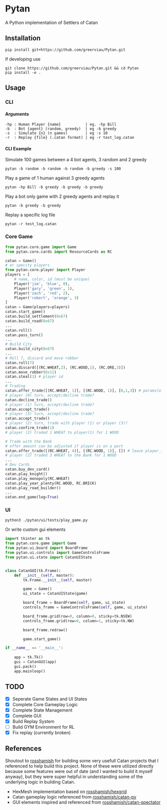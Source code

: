 # Pytan
A Python implementation of Settlers of Catan

## Installation
```
pip install git+https://github.com/greerviau/Pytan.git
```

If developing use

```
git clone https://github.com/greerviau/Pytan.git && cd Pytan
pip install -e .
```

## Usage
### CLI
#### Arguments
```
-hp : Human Player {name}           | eg. -hp Bill
-b  : Bot {agent} (random, greedy)  | eg -b greedy
-s  : Simulate {n} (n games)        | eg -s 10
-r  : Replay {file} (.catan format) | eg -r test_log.catan
```
#### CLI Example
Simulate 100 games between a 4 bot agents, 3 random and 2 greedy
```
pytan -b random -b random -b random -b greedy -s 100
```
Play a game of 1 human against 3 greedy agents
```
pytan -hp Bill -b greedy -b greedy -b greedy
```
Play a bot only game with 2 greedy agents and replay it 
```
pytan -b greedy -b greedy
```
Replay a specific log file
```
pytan -r test_log.catan
```
### Core Game
```python
from pytan.core.game import Game
from pytan.core.cards import ResourceCards as RC

catan = Game()
# or specity players
from pytan.core.player import Player
players = [
    # name, color, id (must be unique)
    Player('jim', 'blue', 0),
    Player('gary', 'green', 1),
    Player('zach', 'red', 2),
    Player('robert', 'orange', 3)
]
catan = Game(players=players)
catan.start_game()
catan.build_settlement(0x67)
catan.build_road(0x67)
...
catan.roll()
catan.pass_turn()
...
# Build City
catan.build_city(0x67)
...
# Roll 7, discard and move robber
catan.roll(7)
catan.discard([(RC.WHEAT,2), (RC.WOOD,1), (RC.ORE,3)])
catan.move_robber(0x11)
catan.steal(1) # player id
...
# Trading
catan.offer_trade([(RC.WHEAT, 1)], [(RC.WOOD, 1)], [0,1,3]) # params(offer, want, player_ids)
# player (0) turn, accept/decline trade?
catan.decline_trade()
# player (1) turn, accept/decline trade?
catan.accept_trade()
# player (3) turn, accept/decline trade?
catan.accept_trade()
# player (2) turn, trade with player (1) or player (3)?
catan.confirm_trade(1)
# player (2) traded 1 WHEAT to player(1) for 1 WOOD

# Trade with the Bank
# offer amount can be adjusted if player is on a port
catan.offer_trade([(RC.WHEAT, 4)], [(RC.WOOD, 1)], []) # leave player_ids empty
# player (2) traded 3 WHEAT to the Bank for 1 WOOD
...
# Dev Cards
catan.buy_dev_card()
catan.play_knight()
catan.play_monopoly(RC.WHEAT)
catan.play_year_plenty(RC.WOOD, RC.BRICK)
catan.play_road_builder()
...
catan.end_game(log=True)
```

### UI
```
python3 ./pytan/ui/tests/play_game.py
```

Or write custom gui elements

```python
import tkinter as tk
from pytan.core.game import Game
from pytan.ui.board import BoardFrame
from pytan.ui.controls import GameControlsFrame
from pytan.ui.state import CatanUIState


class CatanGUI(tk.Frame):
    def __init__(self, master):
        tk.Frame.__init__(self, master)

        game = Game()
        ui_state = CatanUIState(game)

        board_frame = BoardFrame(self, game, ui_state)
        controls_frame = GameControlsFrame(self, game, ui_state)

        board_frame.grid(row=0, column=0, sticky=tk.NSEW)
        controls_frame.grid(row=0, column=1, sticky=tk.NW)

        board_frame.redraw()

        game.start_game()

if __name__ == '__main__':
        
    app = tk.Tk()
    gui = CatanGUI(app)
    gui.pack()
    app.mainloop()
```

## TODO
- [x] Seperate Game States and UI States
- [x] Complete Core Gameplay Logic
- [x] Complete State Management
- [x] Complete GUI
- [x] Build Replay System
- [ ] Build GYM Environment for RL
- [x] Fix replay (currently broken)
## References
Shoutout to [rosshamish](https://github.com/rosshamish) for building some very usefull Catan projects that I referenced to help build this project. None of these were utilized directly because some features were out of date (and I wanted to build it myself anyway), but they were super helpful in understanding some of the underlying logic in building Catan.

* HexMesh implementation based on [rosshamish/hexgrid](https://github.com/rosshamish/hexgrid)
* Catan gameplay logic referenced from [rosshamish/catan-py](https://github.com/rosshamish/catan-py)
* GUI elements inspired and referenced from [rosshamish/catan-spectator](https://github.com/rosshamish/catan-spectator)

